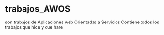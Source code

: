 # trabajos_AWOS
son trabajos de Aplicaciones web Orientadas a Servicios
Contiene todos los trabajos que hice y que  hare
